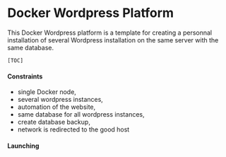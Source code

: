 Docker Wordpress Platform
===================


This Docker Wordpress platform is a template for creating a personnal installation of several Wordpress installation on the same server with the same database.

`[TOC]`

#### <i class="icon-pencil"></i> Constraints

- single Docker node,
- several wordpress instances,
- automation of the website, 
- same database for all wordpress instances,
- create database backup,
- network is redirected to the good host



#### <i class="icon-folder-open"></i> Launching


